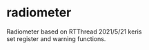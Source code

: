 # radiometer
Radiometer based on RTThread
2021/5/21     keris  
set register and warning functions.
